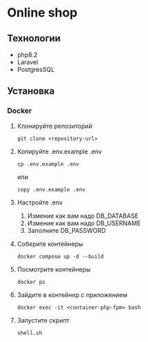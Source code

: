 # Online shop

## Технологии

- php8.2
- Laravel
- PostgresSQL

## Установка

### Docker

1. Клонируйте репозиторий

    ```shell
    git clone <repository-url>
    ```

2. Копируйте .env.example .env
    ```shell
    cp .env.example .env
    ```
   или
    ```shell
    copy .env.example .env
    ```
3. Настройте .env
    1. Измение как вам надо DB_DATABASE
    2. Измение как вам надо DB_USERNAME
    3. Заполните DB_PASSWORD
4. Соберите контейнеры
    ```shell
   docker compose up -d --build
    ```
5. Посмотрите контейнеры
    ```shell
    docker ps
    ```
6. Зайдите в контейнер с приложением
    ```shell
    docker exec -it <container-php-fpm> bash
    ```
7. Запустите скрипт
    ```shell
    shell.sh
    ```
